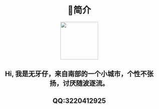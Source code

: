 <center>
<h1>🤡简介</h1>
<center>
<center><img src="https://si.geilicdn.com/pcitem1365208753-0fd90000018a9375254a0a231418_1080_1080.jpg" width="120px"></center>
<center>
<h2>Hi, 我是无牙仔，来自南部的一个小城市，个性不张扬，讨厌随波逐流。</h2>
<h2>QQ:3220412925</h2>

